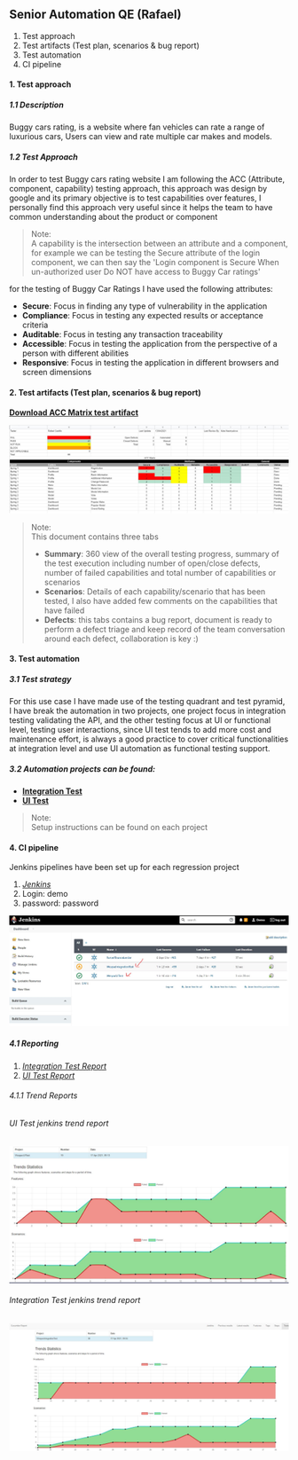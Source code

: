## Senior Automation QE (Rafael)

1. Test approach 
2. Test artifacts (Test plan, scenarios & bug report)
3. Test automation 
4. CI pipeline 

#### 1. Test approach

##### 1.1 Description

Buggy cars rating, is a website where fan vehicles can rate a range of luxurious cars, Users can view and rate multiple car makes and models. 

##### 1.2 Test Approach 

In order to test Buggy cars rating website I am following the ACC (Attribute, component, capability) testing approach, this approach was design by google and its primary objective is to test capabilities over features, I personally find this approach very useful since it helps the team to have common understanding about the product or component

> Note: <br />
> A capability is the intersection between an attribute and a component, for example we can be testing the Secure attribute of the login component, we can then say the 'Login component is Secure When un-authorized user Do NOT have access to Buggy Car ratings'    

for the testing of Buggy Car Ratings I have used the following attributes: 

- <b>Secure</b>: Focus in finding any type of vulnerability in the application 
- <b>Compliance</b>: Focus in testing any expected results or acceptance criteria
- <b>Auditable</b>: Focus in testing any transaction traceability
- <b>Accessible</b>: Focus in testing the application from the perspective of a person with different abilities   
- <b>Responsive</b>: Focus in testing the application in different browsers and screen dimensions 

#### 2. Test artifacts (Test plan, scenarios & bug report)

**[Download ACC Matrix test artifact](https://github.com/rafcasto/WestPacConsolidateInterview/raw/master/assests/WestPac_ACC_Matrix.xlsx)** 

![!](assests/ACC_DASHBOARD.JPG "ACC MATRIX DASHBOARD")

> Note: <br/>
> This document contains three tabs
> - <b>Summary</b>: 360 view of the overall testing progress, summary of the test execution including number of open/close defects, number of failed capabilities and total number of capabilities or scenarios   
> - <b>Scenarios</b>: Details of each capability/scenario that has been tested, I also have added few comments on the capabilities that have failed
> - <b>Defects</b>: this tabs contains a bug report, document is ready to perform a defect triage and keep record of the team conversation around each defect, collaboration is key :)   

#### 3. Test automation

##### 3.1 Test strategy  

For this use case I have made use of the testing quadrant and test pyramid, I have break the automation in two projects, one project focus in integration testing validating the API, and the other testing focus at UI or functional level, testing user interactions, since UI test tends to add more cost and maintenance effort, is always a good practice to cover critical functionalities at integration level and use UI automation as functional testing support. 

##### 3.2 Automation projects can be found: 
 
- **[Integration Test](https://github.com/rafcasto/WespacIntegrationTest)**
- **[UI Test](https://github.com/rafcasto/WestpacUITest)**     

> Note: <br/>
> Setup instructions can be found on each project 

#### 4. CI pipeline

Jenkins pipelines have been set up for each regression project


1. *[Jenkins](http://222.153.60.98:49002/)* 
2. Login: demo
3. password: password

![!](assests/Jenkins_dashboard.JPG "ACC MATRIX DASHBOARD")


##### 4.1 Reporting

1. *[Integration Test Report](https://github.com/rafcasto/WestPacConsolidateInterview/tree/master/assests/IntegrationTestReport)* 
1. *[UI Test Report](https://github.com/rafcasto/WestPacConsolidateInterview/tree/master/assests/UITestReport)*

 ###### 4.1.1 Trend Reports
  
 ###### UI Test jenkins trend report
  
 ![!](assests/UITestTrendReport.JPG "ACC MATRIX DASHBOARD")
 
 ###### Integration Test jenkins trend report
    
 ![!](assests/IntegrationTestTrendReport.JPG "ACC MATRIX DASHBOARD")

